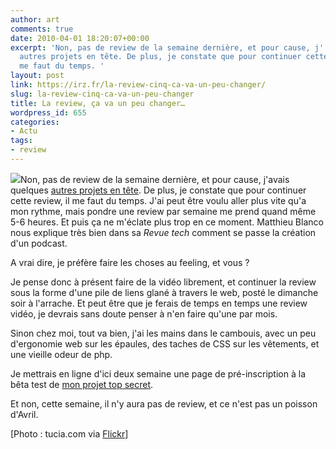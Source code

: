 ```yaml
---
author: art
comments: true
date: 2010-04-01 18:20:07+00:00
excerpt: 'Non, pas de review de la semaine dernière, et pour cause, j''avais quelques
  autres projets en tête. De plus, je constate que pour continuer cette review, il
  me faut du temps. '
layout: post
link: https://irz.fr/la-review-cinq-ca-va-un-peu-changer/
slug: la-review-cinq-ca-va-un-peu-changer
title: La review, ça va un peu changer…
wordpress_id: 655
categories:
- Actu
tags:
- review
---
```


[![](https://static.irz.fr/2010/04/baby-crying-261x300.png)](https://static.irz.fr/2010/04/baby-crying.png)Non, pas de review de la semaine dernière, et pour cause, j'avais quelques [autres projets en tête](http://irz.fr/maintenant-on-se-retrousse-les-manches/). De plus, je constate que pour continuer cette review, il me faut du temps. J'ai peut être voulu aller plus vite qu'a mon rythme, mais pondre une review par semaine me prend quand même 5-6 heures. Et puis ça ne m'éclate plus trop en ce moment. Matthieu Blanco nous explique très bien dans sa _Revue tech_ comment se passe la création d'un podcast.

A vrai dire, je préfère faire les choses au feeling, et vous ?

Je pense donc à présent faire de la vidéo librement, et continuer la review sous la forme d'une pile de liens glané à travers le web, posté le dimanche soir à l'arrache. Et peut être que je ferais de temps en temps une review vidéo, je devrais sans doute penser à n'en faire qu'une par mois.

Sinon chez moi, tout va bien, j'ai les mains dans le cambouis, avec un peu d'ergonomie web sur les épaules, des taches de CSS sur les vêtements, et une vieille odeur de php.

Je mettrais en ligne d'ici deux semaine une page de pré-inscription à la bêta test de [mon projet top secret](http://irz.fr/maintenant-on-se-retrousse-les-manches/).

Et non, cette semaine, il n'y aura pas de review, et ce n'est pas un poisson d'Avril.

[Photo : tucia.com via [Flickr](http://www.flickr.com/photos/tucia/4286674031/)] 

